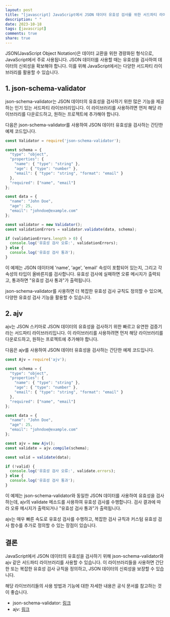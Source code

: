 ```yaml
---
layout: post
title: "[javascript] JavaScript에서 JSON 데이터 유효성 검사를 위한 서드파티 라이브러리 소개"
description: " "
date: 2023-10-18
tags: [javascript]
comments: true
share: true
---
```


JSON(JavaScript Object Notation)은 데이터 교환을 위한 경량화된 형식으로, JavaScript에서 주로 사용됩니다. JSON 데이터를 사용할 때는 유효성을 검사하여 데이터의 신뢰성을 확보해야 합니다. 이를 위해 JavaScript에서는 다양한 서드파티 라이브러리를 활용할 수 있습니다.

## 1. json-schema-validator

json-schema-validator는 JSON 데이터의 유효성을 검사하기 위한 많은 기능을 제공하는 인기 있는 서드파티 라이브러리입니다. 이 라이브러리를 사용하려면 먼저 해당 라이브러리를 다운로드하고, 원하는 프로젝트에 추가해야 합니다.

다음은 json-schema-validator를 사용하여 JSON 데이터 유효성을 검사하는 간단한 예제 코드입니다.

```javascript
const Validator = require('json-schema-validator');

const schema = {
  "type": "object",
  "properties": {
    "name": { "type": "string" },
    "age": { "type": "number" },
    "email": { "type": "string", "format": "email" }
  },
  "required": ["name", "email"]
};

const data = {
  "name": "John Doe",
  "age": 25,
  "email": "johndoe@example.com"
};

const validator = new Validator();
const validationErrors = validator.validate(data, schema);

if (validationErrors.length > 0) {
  console.log('유효성 검사 오류:', validationErrors);
} else {
  console.log('유효성 검사 통과');
}
```
이 예제는 JSON 데이터에 'name', 'age', 'email' 속성이 포함되어 있는지, 그리고 각 속성의 타입이 올바른지를 검사합니다. 유효성 검사에 실패하면 오류 메시지가 출력되고, 통과하면 "유효성 검사 통과"가 출력됩니다.

json-schema-validator를 사용하면 더 복잡한 유효성 검사 규칙도 정의할 수 있으며, 다양한 유효성 검사 기능을 활용할 수 있습니다.

## 2. ajv

ajv는 JSON 스키마로 JSON 데이터의 유효성을 검사하기 위한 빠르고 유연한 검증기라는 서드파티 라이브러리입니다. 이 라이브러리를 사용하려면 먼저 해당 라이브러리를 다운로드하고, 원하는 프로젝트에 추가해야 합니다.

다음은 ajv를 사용하여 JSON 데이터 유효성을 검사하는 간단한 예제 코드입니다.

```javascript
const Ajv = require('ajv');

const schema = {
  "type": "object",
  "properties": {
    "name": { "type": "string" },
    "age": { "type": "number" },
    "email": { "type": "string", "format": "email" }
  },
  "required": ["name", "email"]
};

const data = {
  "name": "John Doe",
  "age": 25,
  "email": "johndoe@example.com"
};

const ajv = new Ajv();
const validate = ajv.compile(schema);

const valid = validate(data);

if (!valid) {
  console.log('유효성 검사 오류:', validate.errors);
} else {
  console.log('유효성 검사 통과');
}
```

이 예제는 json-schema-validator와 동일한 JSON 데이터를 사용하여 유효성을 검사하는데, ajv의 validate 메소드를 사용하여 유효성 검사를 수행합니다. 검사 결과에 따라 오류 메시지가 출력되거나 "유효성 검사 통과"가 출력됩니다.

ajv는 매우 빠른 속도로 유효성 검사를 수행하고, 복잡한 검사 규칙과 커스텀 유효성 검사 함수를 추가로 정의할 수 있는 장점이 있습니다. 

## 결론

JavaScript에서 JSON 데이터의 유효성을 검사하기 위해 json-schema-validator와 ajv 같은 서드파티 라이브러리를 사용할 수 있습니다. 이 라이브러리들을 사용하면 간단한 또는 복잡한 유효성 검사 규칙을 정의하고, JSON 데이터의 신뢰성을 보장할 수 있습니다. 

해당 라이브러리들의 사용 방법과 기능에 대한 자세한 내용은 공식 문서를 참고하는 것이 좋습니다.

- json-schema-validator: [링크](https://www.npmjs.com/package/json-schema-validator)
- ajv: [링크](https://www.npmjs.com/package/ajv)